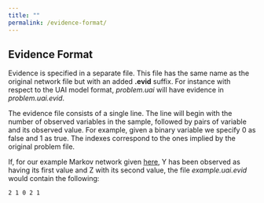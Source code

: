 ```yaml
---
title: ""
permalink: /evidence-format/
---
```


## Evidence Format
Evidence is specified in a separate file. This file has the same name as the original network file but with an added **.evid** suffix. For instance with respect to the UAI model format, _problem.uai_ will have evidence in _problem.uai.evid_.

The evidence file consists of a single line. The line will begin with the number of observed variables in the sample, followed by pairs of variable and its observed value. For example, given a binary variable we specify 0 as false and 1 as true. The indexes correspond to the ones implied by the original problem file.

If, for our example Markov network given [here](uaiformat.html), Y has been observed as having its first value and Z with its second value, the file _example.uai.evid_ would contain the following:

```code
2 1 0 2 1
```
